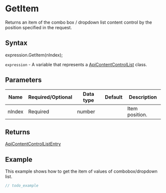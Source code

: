 # GetItem

Returns an item of the combo box / dropdown list content control by the position specified in the request.

## Syntax

expression.GetItem(nIndex);

`expression` - A variable that represents a [ApiContentControlList](../ApiContentControlList.md) class.

## Parameters

| **Name** | **Required/Optional** | **Data type** | **Default** | **Description** |
| ------------- | ------------- | ------------- | ------------- | ------------- |
| nIndex | Required | number |  | Item position. |

## Returns

[ApiContentControlListEntry](../../ApiContentControlListEntry/ApiContentControlListEntry.md)

## Example

This example shows how to get the item of values of combobox/dropdown list.

```javascript
// todo_example
```
